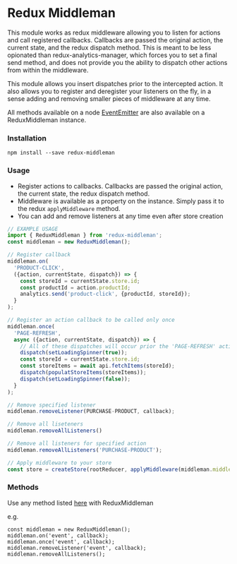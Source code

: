# Redux Middleman

This module works as redux middleware allowing you to listen for actions and
call registered callbacks. Callbacks are passed the original action, the
current state, and the redux dispatch method. This is meant to be
less opionated than redux-analytics-manager, which forces you to set a final
send method, and does not provide you the ability to dispatch other actions from
within the middleware. 

This module allows you insert dispatches prior to the intercepted action.
It also allows you to register and deregister your listeners on the fly, in
a sense adding and removing smaller pieces of middleware at any time.

All methods available on a node [EventEmitter]
are also available on a ReduxMiddleman instance.

### Installation

`npm install --save redux-middleman`

### Usage

- Register actions to callbacks. Callbacks are passed the original action,
  the current state, the redux dispatch method.
- Middleware is available as a property on the instance. Simply pass it to the
  redux `applyMiddleware` method.
- You can add and remove listeners at any time even after store creation

```javascript
// EXAMPLE USAGE
import { ReduxMiddleman } from 'redux-middleman';
const middleman = new ReduxMiddleman();

// Register callback
middleman.on(
  'PRODUCT-CLICK',
  ({action, currentState, dispatch}) => {
    const storeId = currentState.store.id;
    const productId = action.productId;
    analytics.send('product-click', {productId, storeId});
  }
);

// Register an action callback to be called only once
middleman.once(
  'PAGE-REFRESH',
  async ({action, currentState, dispatch}) => {
    // All of these dispatches will occur prior the 'PAGE-REFRESH' action
    dispatch(setLoadingSpinner(true));
    const storeId = currentState.store.id;
    const storeItems = await api.fetchItems(storeId);
    dispatch(populatStoreItems(storeItems));
    dispatch(setLoadingSpinner(false));
  }
);

// Remove specified listener
middleman.removeListener(PURCHASE-PRODUCT, callback);

// Remove all liseteners
middleman.removeAllListeners()

// Remove all listeners for specified action
middleman.removeAllListeners('PURCHASE-PRODUCT');

// Apply middleware to your store
const store = createStore(rootReducer, applyMiddleware(middleman.middleware));

``` 

### Methods
Use any method listed [here][EventEmitter] with ReduxMiddleman

e.g.
```
const middleman = new ReduxMiddleman();
middleman.on('event', callback);
middleman.once('event', callback);
middleman.removeListener('event', callback);
middleman.removeAllListeners();
```

[EventEmitter]: https://nodejs.org/api/events.html
